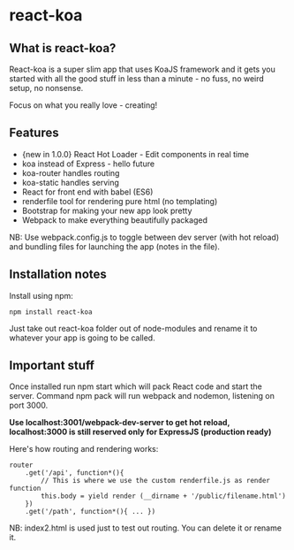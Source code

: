 # react-koa

## What is react-koa?
React-koa is a super slim app that uses KoaJS framework and it gets you started with all the good stuff in less than a minute - no fuss, no weird setup, no nonsense. 

Focus on what you really love - creating!

## Features
* {new in 1.0.0} React Hot Loader - Edit components in real time
* koa instead of Express - hello future
* koa-router handles routing
* koa-static handles serving
* React for front end with babel (ES6) 
* renderfile tool for rendering pure html (no templating)
* Bootstrap for making your new app look pretty
* Webpack to make everything beautifully packaged

NB: Use webpack.config.js to toggle between dev server (with hot reload) and bundling files for launching the app (notes in the file). 

## Installation notes
Install using npm:
    
    npm install react-koa

Just take out react-koa folder out of node-modules and rename it to whatever your app is going to be called.

## Important stuff
Once installed run npm start which will pack React code and start the server. Command npm pack will run webpack and nodemon, listening on port 3000.

**Use localhost:3001/webpack-dev-server to get hot reload, localhost:3000 is still reserved only for ExpressJS (production ready)**

Here's how routing and rendering works:

    router
        .get('/api', function*(){
            // This is where we use the custom renderfile.js as render function
            this.body = yield render (__dirname + '/public/filename.html')
        })
        .get('/path', function*(){ ... })


NB: index2.html is used just to test out routing. You can delete it or rename it.